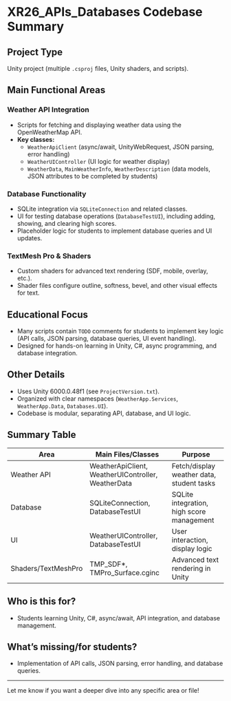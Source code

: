 # XR26_APIs_Databases Codebase Summary

## Project Type
Unity project (multiple `.csproj` files, Unity shaders, and scripts).

## Main Functional Areas

### Weather API Integration
- Scripts for fetching and displaying weather data using the OpenWeatherMap API.
- **Key classes:**
  - `WeatherApiClient` (async/await, UnityWebRequest, JSON parsing, error handling)
  - `WeatherUIController` (UI logic for weather display)
  - `WeatherData`, `MainWeatherInfo`, `WeatherDescription` (data models, JSON attributes to be completed by students)

### Database Functionality
- SQLite integration via `SQLiteConnection` and related classes.
- UI for testing database operations (`DatabaseTestUI`), including adding, showing, and clearing high scores.
- Placeholder logic for students to implement database queries and UI updates.

### TextMesh Pro & Shaders
- Custom shaders for advanced text rendering (SDF, mobile, overlay, etc.).
- Shader files configure outline, softness, bevel, and other visual effects for text.

## Educational Focus
- Many scripts contain `TODO` comments for students to implement key logic (API calls, JSON parsing, database queries, UI event handling).
- Designed for hands-on learning in Unity, C#, async programming, and database integration.

## Other Details
- Uses Unity 6000.0.48f1 (see `ProjectVersion.txt`).
- Organized with clear namespaces (`WeatherApp.Services`, `WeatherApp.Data`, `Databases.UI`).
- Codebase is modular, separating API, database, and UI logic.

## Summary Table

| Area                | Main Files/Classes                | Purpose                                      |
|---------------------|-----------------------------------|----------------------------------------------|
| Weather API         | WeatherApiClient, WeatherUIController, WeatherData | Fetch/display weather data, student tasks    |
| Database            | SQLiteConnection, DatabaseTestUI  | SQLite integration, high score management    |
| UI                  | WeatherUIController, DatabaseTestUI | User interaction, display logic              |
| Shaders/TextMeshPro | TMP_SDF*, TMPro_Surface.cginc     | Advanced text rendering in Unity             |

## Who is this for?
- Students learning Unity, C#, async/await, API integration, and database management.

## What’s missing/for students?
- Implementation of API calls, JSON parsing, error handling, and database queries.

---
Let me know if you want a deeper dive into any specific area or file!

